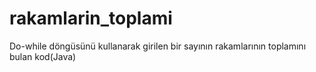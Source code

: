 # rakamlarin_toplami
Do-while döngüsünü kullanarak girilen bir sayının rakamlarının toplamını bulan kod(Java)
